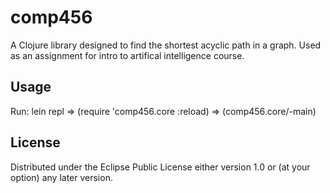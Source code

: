 # comp456

A Clojure library designed to find the shortest acyclic path in a graph.
Used as an assignment for intro to artifical intelligence course.

## Usage

Run: lein repl => (require 'comp456.core :reload) => (comp456.core/-main)

## License

Distributed under the Eclipse Public License either version 1.0 or (at
your option) any later version.


